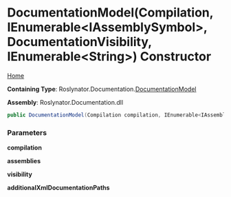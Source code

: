 <a name="_top"></a>

# DocumentationModel\(Compilation, IEnumerable\<IAssemblySymbol>, DocumentationVisibility, IEnumerable\<String>\) Constructor

[Home](../../../../README.md#_top)

**Containing Type**: Roslynator\.Documentation\.[DocumentationModel](../README.md#_top)

**Assembly**: Roslynator\.Documentation\.dll

```csharp
public DocumentationModel(Compilation compilation, IEnumerable<IAssemblySymbol> assemblies, DocumentationVisibility visibility = Publicly, IEnumerable<string> additionalXmlDocumentationPaths = null)
```

### Parameters

**compilation**

**assemblies**

**visibility**

**additionalXmlDocumentationPaths**
